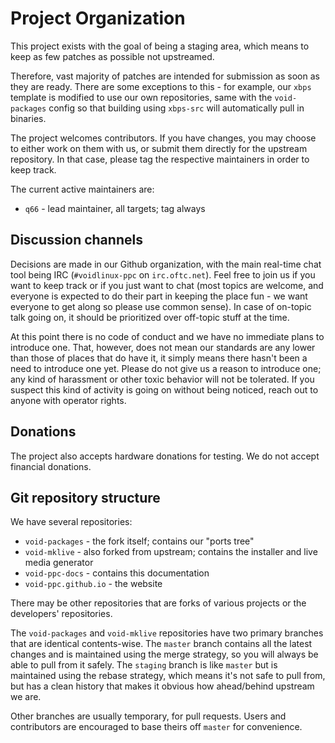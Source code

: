 # Project Organization

This project exists with the goal of being a staging area, which means to keep
as few patches as possible not upstreamed.

Therefore, vast majority of patches are intended for submission as soon as they
are ready. There are some exceptions to this - for example, our `xbps` template
is modified to use our own repositories, same with the `void-packages` config
so that building using `xbps-src` will automatically pull in binaries.

The project welcomes contributors. If you have changes, you may choose to either
work on them with us, or submit them directly for the upstream repository. In
that case, please tag the respective maintainers in order to keep track.

The current active maintainers are:

- `q66` - lead maintainer, all targets; tag always

## Discussion channels

Decisions are made in our Github organization, with the main real-time chat tool
being IRC (`#voidlinux-ppc` on `irc.oftc.net`). Feel free to join us if you want
to keep track or if you just want to chat (most topics are welcome, and everyone
is expected to do their part in keeping the place fun - we want everyone to get
along so please use common sense). In case of on-topic talk going on, it should
be prioritized over off-topic stuff at the time.

At this point there is no code of conduct and we have no immediate plans to
introduce one. That, however, does not mean our standards are any lower than
those of places that do have it, it simply means there hasn't been a need to
introduce one yet. Please do not give us a reason to introduce one; any kind
of harassment or other toxic behavior will not be tolerated. If you suspect
this kind of activity is going on without being noticed, reach out to anyone
with operator rights.

## Donations

The project also accepts hardware donations for testing. We do not accept
financial donations.

## Git repository structure

We have several repositories:

- `void-packages` - the fork itself; contains our "ports tree"
- `void-mklive` - also forked from upstream; contains the installer and
  live media generator
- `void-ppc-docs` - contains this documentation
- `void-ppc.github.io` - the website

There may be other repositories that are forks of various projects or the
developers' repositories.

The `void-packages` and `void-mklive` repositories have two primary branches
that are identical contents-wise. The `master` branch contains all the latest
changes and is maintained using the merge strategy, so you will always be able
to pull from it safely. The `staging` branch is like `master` but is maintained
using the rebase strategy, which means it's not safe to pull from, but has a
clean history that makes it obvious how ahead/behind upstream we are.

Other branches are usually temporary, for pull requests. Users and contributors
are encouraged to base theirs off `master` for convenience.
